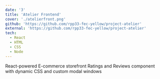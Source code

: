 ```yaml
---
date: '3'
title: 'Atelier Frontend'
cover: './atelierfront.png'
github: 'https://github.com/rpp33-fec-yellow/project-atelier'
external: 'https://github.com/rpp33-fec-yellow/project-atelier'
tech:
  - React
  - HTML
  - CSS
  - Node
---
```


React-powered E-commerce storefront Ratings and Reviews component with dynamic CSS and custom modal windows
